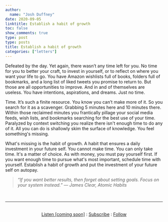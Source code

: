 ```yaml
---
author:
  name: "Josh Duffney"
date: 2020-09-05
linktitle: Establish a habit of growth
toc: false
show_comments: true
type: post
type: posts
title: Establish a habit of growth
categories: ["letters"]
---
```


Defeated by the day. Yet again, there wasn’t any time left for you. No time for you to better your craft, to invest in yourself, or to reflect on where you want your life to go. You have Amazon wishlists full of books, folders full of bookmarks, and a long list of liked tweets you promise to return to. But those are all opportunities to improve. And in and of themselves are useless. You have intentions, aspirations, and dreams. Just no time.

Time. It’s such a finite resource. You know you can’t make more of it. So you search for it as a scavenger. Grabbing 5 minutes here and 10 minutes there. Within those reclaimed minutes you frantically pillage your social media feeds, wish lists, and bookmarks searching for the best use of your time. Paralyzed by context switching you realize there isn't enough time to do any of it. All you can do is shallowly skim the surface of knowledge. You feel something's missing.

What's missing is the habit of growth. A habit that ensures a daily investment in your future self. You cannot make time. You can only take time. It's a matter of choice. As with money, you must pay yourself first. If you want enough time to pursue what's most important, schedule time with yourself. Establish a habit of growth and put the investment of your future self on autopay.

> _“If you want better results, then forget about setting goals. Focus on your system instead.” ― James Clear, Atomic Habits_

<br>

---

<br>

<div align="center">
<a href="">Listen [coming soon]</a>
:
<a href="https://share.mailbrew.com/joshduffney/josh-duffney-poems-onRnZpkhcLiH">Subscribe</a>
:
<a href="https://twitter.com/joshduffney">Follow</a>
</div>

<br>